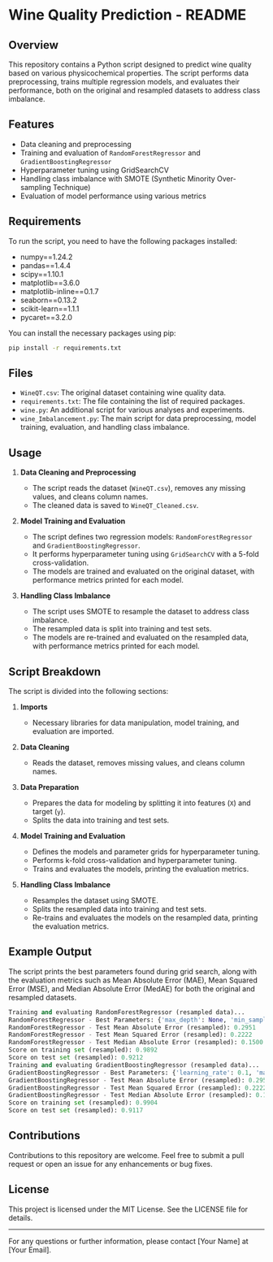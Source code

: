 
# Wine Quality Prediction - README

## Overview
This repository contains a Python script designed to predict wine quality based on various physicochemical properties. The script performs data preprocessing, trains multiple regression models, and evaluates their performance, both on the original and resampled datasets to address class imbalance.

## Features
- Data cleaning and preprocessing
- Training and evaluation of `RandomForestRegressor` and `GradientBoostingRegressor`
- Hyperparameter tuning using GridSearchCV
- Handling class imbalance with SMOTE (Synthetic Minority Over-sampling Technique)
- Evaluation of model performance using various metrics

## Requirements
To run the script, you need to have the following packages installed:
- numpy==1.24.2
- pandas==1.4.4
- scipy==1.10.1
- matplotlib==3.6.0
- matplotlib-inline==0.1.7
- seaborn==0.13.2
- scikit-learn==1.1.1
- pycaret==3.2.0

You can install the necessary packages using pip:
```bash
pip install -r requirements.txt
```

## Files
- `WineQT.csv`: The original dataset containing wine quality data.
- `requirements.txt`: The file containing the list of required packages.
- `wine.py`: An additional script for various analyses and experiments.
- `wine_Imbalancement.py`: The main script for data preprocessing, model training, evaluation, and handling class imbalance.

## Usage
1. **Data Cleaning and Preprocessing**
   - The script reads the dataset (`WineQT.csv`), removes any missing values, and cleans column names.
   - The cleaned data is saved to `WineQT_Cleaned.csv`.

2. **Model Training and Evaluation**
   - The script defines two regression models: `RandomForestRegressor` and `GradientBoostingRegressor`.
   - It performs hyperparameter tuning using `GridSearchCV` with a 5-fold cross-validation.
   - The models are trained and evaluated on the original dataset, with performance metrics printed for each model.

3. **Handling Class Imbalance**
   - The script uses SMOTE to resample the dataset to address class imbalance.
   - The resampled data is split into training and test sets.
   - The models are re-trained and evaluated on the resampled data, with performance metrics printed for each model.

## Script Breakdown
The script is divided into the following sections:

1. **Imports**
   - Necessary libraries for data manipulation, model training, and evaluation are imported.

2. **Data Cleaning**
   - Reads the dataset, removes missing values, and cleans column names.

3. **Data Preparation**
   - Prepares the data for modeling by splitting it into features (`X`) and target (`y`).
   - Splits the data into training and test sets.

4. **Model Training and Evaluation**
   - Defines the models and parameter grids for hyperparameter tuning.
   - Performs k-fold cross-validation and hyperparameter tuning.
   - Trains and evaluates the models, printing the evaluation metrics.

5. **Handling Class Imbalance**
   - Resamples the dataset using SMOTE.
   - Splits the resampled data into training and test sets.
   - Re-trains and evaluates the models on the resampled data, printing the evaluation metrics.

## Example Output
The script prints the best parameters found during grid search, along with the evaluation metrics such as Mean Absolute Error (MAE), Mean Squared Error (MSE), and Median Absolute Error (MedAE) for both the original and resampled datasets.

```python
Training and evaluating RandomForestRegressor (resampled data)...
RandomForestRegressor - Best Parameters: {'max_depth': None, 'min_samples_split': 2, 'n_estimators': 200}
RandomForestRegressor - Test Mean Absolute Error (resampled): 0.2951
RandomForestRegressor - Test Mean Squared Error (resampled): 0.2222
RandomForestRegressor - Test Median Absolute Error (resampled): 0.1500
Score on training set (resampled): 0.9892
Score on test set (resampled): 0.9212
Training and evaluating GradientBoostingRegressor (resampled data)...
GradientBoostingRegressor - Best Parameters: {'learning_rate': 0.1, 'max_depth': 5, 'n_estimators': 200}
GradientBoostingRegressor - Test Mean Absolute Error (resampled): 0.2951
GradientBoostingRegressor - Test Mean Squared Error (resampled): 0.2222
GradientBoostingRegressor - Test Median Absolute Error (resampled): 0.1500
Score on training set (resampled): 0.9904
Score on test set (resampled): 0.9117
```

## Contributions
Contributions to this repository are welcome. Feel free to submit a pull request or open an issue for any enhancements or bug fixes.

## License
This project is licensed under the MIT License. See the LICENSE file for details.

---

For any questions or further information, please contact [Your Name] at [Your Email].
